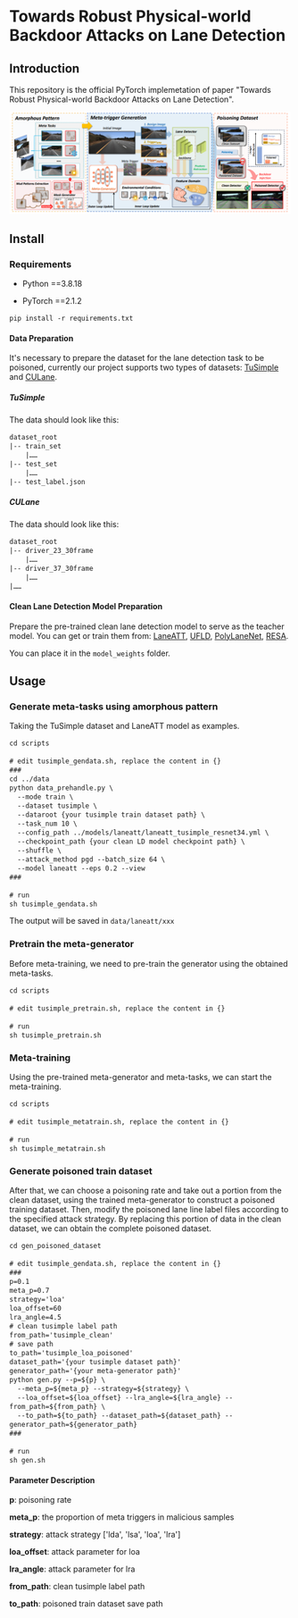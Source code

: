 # Towards Robust Physical-world Backdoor Attacks on Lane Detection

## Introduction

This repository is the official PyTorch implemetation of paper "Towards Robust Physical-world Backdoor Attacks on Lane Detection".

![overview](src/overview.jpg)

## Install

### Requirements

* Python ==3.8.18

* PyTorch ==2.1.2

```shell
pip install -r requirements.txt
```

#### Data Preparation

It's necessary to prepare the dataset for the lane detection task to be poisoned, currently our project supports two types of datasets: [TuSimple](https://github.com/TuSimple/tusimple-benchmark/tree/master/doc/lane_detection) and [CULane](https://xingangpan.github.io/projects/CULane.html).

##### TuSimple 

The data should look like this:

```
dataset_root
|-- train_set
	|……
|-- test_set
	|……
|-- test_label.json
```

##### CULane

The data should look like this:

```
dataset_root
|-- driver_23_30frame
	|……
|-- driver_37_30frame
	|……
|……
```

#### Clean Lane Detection Model Preparation

Prepare the pre-trained clean lane detection model to serve as the teacher model. You can get or train them from: [LaneATT](https://github.com/lucastabelini/LaneATT), [UFLD](https://github.com/cfzd/Ultra-Fast-Lane-Detection-v2), [PolyLaneNet](https://github.com/lucastabelini/PolyLaneNet), [RESA](https://github.com/ZJULearning/resa/tree/main).

You can place it in the `model_weights` folder.

## Usage

### Generate meta-tasks using amorphous pattern

Taking the TuSimple dataset and LaneATT model as examples.

```shell
cd scripts

# edit tusimple_gendata.sh, replace the content in {}
###
cd ../data
python data_prehandle.py \
  --mode train \
  --dataset tusimple \
  --dataroot {your tusimple train dataset path} \
  --task_num 10 \
  --config_path ../models/laneatt/laneatt_tusimple_resnet34.yml \
  --checkpoint_path {your clean LD model checkpoint path} \
  --shuffle \
  --attack_method pgd --batch_size 64 \
  --model laneatt --eps 0.2 --view
###

# run
sh tusimple_gendata.sh
```

The output will be saved in `data/laneatt/xxx` 

### Pretrain the meta-generator

Before meta-training, we need to pre-train the generator using the obtained meta-tasks.

```shell
cd scripts

# edit tusimple_pretrain.sh, replace the content in {}

# run
sh tusimple_pretrain.sh
```

### Meta-training

Using the pre-trained meta-generator and meta-tasks, we can start the meta-training.

```shell
cd scripts

# edit tusimple_metatrain.sh, replace the content in {}

# run
sh tusimple_metatrain.sh
```

### Generate poisoned train dataset

After that, we can choose a poisoning rate and take out a portion from the clean dataset, using the trained meta-generator to construct a poisoned training dataset. Then, modify the poisoned lane line label files according to the specified attack strategy. By replacing this portion of data in the clean dataset, we can obtain the complete poisoned dataset.

```shell
cd gen_poisoned_dataset

# edit tusimple_gendata.sh, replace the content in {}
###
p=0.1
meta_p=0.7
strategy='loa'
loa_offset=60
lra_angle=4.5
# clean tusimple label path
from_path='tusimple_clean'
# save path
to_path='tusimple_loa_poisoned'
dataset_path='{your tusimple dataset path}'
generator_path='{your meta-generator path}'
python gen.py --p=${p} \
  --meta_p=${meta_p} --strategy=${strategy} \
  --loa_offset=${loa_offset} --lra_angle=${lra_angle} --from_path=${from_path} \
  --to_path=${to_path} --dataset_path=${dataset_path} --generator_path=${generator_path}
###

# run
sh gen.sh
```

#### Parameter Description

**p**: poisoning rate

**meta_p**: the proportion of meta triggers in malicious samples

**strategy**: attack strategy ['lda', 'lsa', 'loa', 'lra']

**loa_offset**: attack parameter for loa

**lra_angle**: attack parameter for lra

**from_path**: clean tusimple label path

**to_path**: poisoned train dataset save path

